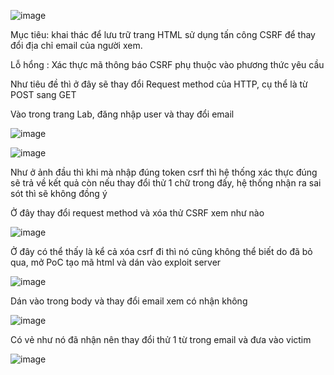 ![image](https://github.com/user-attachments/assets/6aa9359b-8129-4b5f-aa3a-639873bee382)

Mục tiêu:  khai thác để lưu trữ trang HTML sử dụng tấn công CSRF để thay đổi địa chỉ email của người xem.

Lỗ hổng : Xác thực mã thông báo CSRF phụ thuộc vào phương thức yêu cầu

Như tiêu đề thì ở đây sẽ thay đổi Request method của HTTP, cụ thể là từ POST sang GET

Vào trong trang Lab, đăng nhập user và thay đổi email

![image](https://github.com/user-attachments/assets/d6e286b5-ce93-4c2f-9f6c-9dd082608aba)

![image](https://github.com/user-attachments/assets/3e45d0a5-6fdd-4328-b6c5-f2d56dcde0b3)

Như ở ảnh đầu thì khi mà nhập đúng token csrf thì hệ thống xác thực đúng sẽ trả về kết quả còn nếu thay đổi thử 1 chữ trong đấy, hệ thống nhận ra sai sót thì sẽ không đồng ý

Ở đây thay đổi request method và xóa thử CSRF xem như nào 

![image](https://github.com/user-attachments/assets/1f2c1cb0-0b16-46cd-8245-de38f4b94982)

Ở đây có thể thấy là kể cả xóa csrf đi thì nó cũng không thể biết do đã bỏ qua, mở PoC tạo mã html và dán vào exploit server

![image](https://github.com/user-attachments/assets/59b24e49-9a0b-40ab-b6c3-9819ba74e86b)

Dán vào trong body và thay đổi email xem có nhận không

![image](https://github.com/user-attachments/assets/0aa9b45a-1889-40c1-80be-d380f416f216)

Có vẻ như nó đã nhận nên thay đổi thử 1 từ trong email và đưa vào victim 

![image](https://github.com/user-attachments/assets/585344f2-dafb-4739-a2cd-07180fc8e10e)

